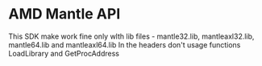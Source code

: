 # AMD Mantle API

This SDK make work fine only wlth lib files - mantle32.lib, mantleaxl32.lib, mantle64.lib and mantleaxl64.lib
In the headers don't usage functions LoadLibrary and GetProcAddress
